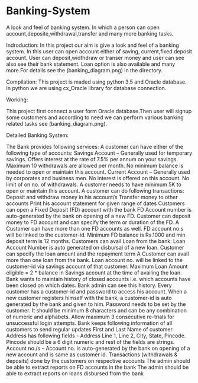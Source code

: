 # Banking-System
A look and feel of banking system. In which a person can open account,deposite,withdrawal,transfer and many more banking tasks.

Indroduction:
In this project our aim is give a look and feel of a banking system. In this user can open account either of saving, current,fixed deposit account. User can deposit,widthdraw or transer money and user can see also see their bank statement.
Loan option is also available and many more.For details see the (banking_diagram.png) in the directory.

Compilation:
This project is maded using python 3.5 and Oracle database. In python we are using cx_Oracle library for database connection.

Working:

This project first connect a user form Oracle database.Then user will signup some customers and according to need we can perform various banking related tasks see (banking_diagram.png).

Detailed Banking System:

The Bank provides following services:
A customer can have either of the following type of accounts:
Savings Account – Generally used for temporary savings. Offers interest at the rate of 7.5% per annum on your savings. Maximum 10 withdrawals are allowed per month. No minimum balance is needed to open or maintain this account.
Current Account – Generally used by corporates and business men. No interest is offered on this account. No limit of on no. of withdrawals. A customer needs to have minimum 5K to open or maintain this account.
A customer can do following transactions:
Deposit and withdraw money in his account/s
Transfer money to other accounts
Print his account statement for given range of dates
Customers can open a Fixed Deposit (FD) account with the bank
FD Account number is auto-generated by the bank on opening of a new FD.
Customer can deposit money to FD account and can specify the term or duration of the FD.
A Customer can have more than one FD accounts as well. FD account no.s will be linked to the customer-id.
Minimum FD balance is Rs.1000 and min deposit term is 12 months.
Customers can avail Loan from the bank:
Loan Account Number is auto generated on disbursal of a new loan.
Customer can specify the loan amount and the repayment term
A Customer can avail more than one loan from the bank. Loan account no. will be linked to the customer-id via savings account of that customer. Maximum Loan Amount eligible = 2 * balance in Savings account at the time of availing the loan.
Bank wants to maintain history of closed accounts i.e. which accounts have been closed on which dates. Bank admin can see this history.
Every customer has a customer-id and password to access his account.
When a new customer registers himself with the bank, a customer-id is auto generated by the bank and given to him.
Password needs to be set by the customer. It should be minimum 8 characters and can be any combination of numeric and alphabets.
Allow maximum 3 consecutive re-trials for unsuccessful login attempts.
Bank keeps following information of all customers to send regular updates
First and Last Name of customer
Address has following fields - Address Line 1, Line 2, City, State, Pincode. Pincode should be a 6 digit numeric and rest of the fields are strings.
Account no./s – Account no. is auto-generated by the bank on opening of a new account and is same as customer id.
Transactions (withdrawals & deposits) done by the customers on respective accounts
The admin should be able to extract reports on FD accounts in the bank
The admin should be able to extract reports on loans disbursed from the bank
